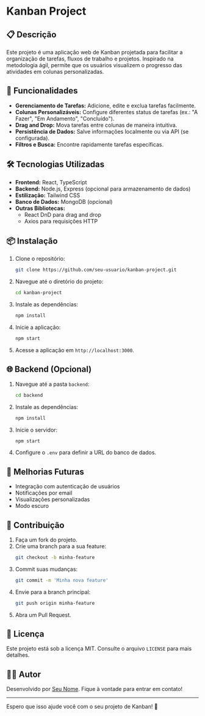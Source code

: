 # Kanban Project

## 📋 Descrição
Este projeto é uma aplicação web de Kanban projetada para facilitar a organização de tarefas, fluxos de trabalho e projetos. Inspirado na metodologia ágil, permite que os usuários visualizem o progresso das atividades em colunas personalizadas.

## 🚀 Funcionalidades
- **Gerenciamento de Tarefas:** Adicione, edite e exclua tarefas facilmente.
- **Colunas Personalizáveis:** Configure diferentes status de tarefas (ex.: "A Fazer", "Em Andamento", "Concluído").
- **Drag and Drop:** Mova tarefas entre colunas de maneira intuitiva.
- **Persistência de Dados:** Salve informações localmente ou via API (se configurada).
- **Filtros e Busca:** Encontre rapidamente tarefas específicas.

## 🛠️ Tecnologias Utilizadas
- **Frontend:** React, TypeScript
- **Backend:** Node.js, Express (opcional para armazenamento de dados)
- **Estilização:** Tailwind CSS
- **Banco de Dados:** MongoDB (opcional)
- **Outras Bibliotecas:**
  - React DnD para drag and drop
  - Axios para requisições HTTP

## 📦 Instalação

1. Clone o repositório:
   ```bash
   git clone https://github.com/seu-usuario/kanban-project.git
   ```

2. Navegue até o diretório do projeto:
   ```bash
   cd kanban-project
   ```

3. Instale as dependências:
   ```bash
   npm install
   ```

4. Inicie a aplicação:
   ```bash
   npm start
   ```

5. Acesse a aplicação em `http://localhost:3000`.

## 🌐 Backend (Opcional)
1. Navegue até a pasta `backend`:
   ```bash
   cd backend
   ```

2. Instale as dependências:
   ```bash
   npm install
   ```

3. Inicie o servidor:
   ```bash
   npm start
   ```

4. Configure o `.env` para definir a URL do banco de dados.

## 🚧 Melhorias Futuras
- Integração com autenticação de usuários
- Notificações por email
- Visualizações personalizadas
- Modo escuro

## 🤝 Contribuição
1. Faça um fork do projeto.
2. Crie uma branch para a sua feature:
   ```bash
   git checkout -b minha-feature
   ```
3. Commit suas mudanças:
   ```bash
   git commit -m 'Minha nova feature'
   ```
4. Envie para a branch principal:
   ```bash
   git push origin minha-feature
   ```
5. Abra um Pull Request.

## 📄 Licença
Este projeto está sob a licença MIT. Consulte o arquivo `LICENSE` para mais detalhes.

## 👨‍💻 Autor
Desenvolvido por [Seu Nome](https://github.com/seu-usuario). Fique à vontade para entrar em contato!

---

Espero que isso ajude você com o seu projeto de Kanban! 🚀

